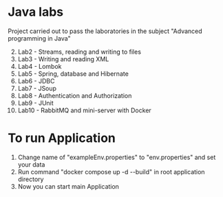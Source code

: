 # Java labs

Project carried out to pass the laboratories in the subject "Advanced programming in Java"

2. Lab2 - Streams, reading and writing to files
3. Lab3 - Writing and reading XML
4. Lab4 - Lombok
5. Lab5 - Spring, database and Hibernate
6. Lab6 - JDBC
7. Lab7 - JSoup
8. Lab8 - Authentication and Authorization
9. Lab9 - JUnit
10. Lab10 - RabbitMQ and mini-server with Docker

# To run Application
1. Change name of "exampleEnv.properties" to "env.properties" and set your data
2. Run command "docker compose up -d --build" in root application directory
3. Now you can start main Application
